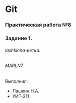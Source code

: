 # Git
### Практическая работа №8
### Задание 1.
###### lashkinna-ветка. 
###### MARLN7. 

Выполнил:
* Лашкин Н.А.
* УИТ-211
